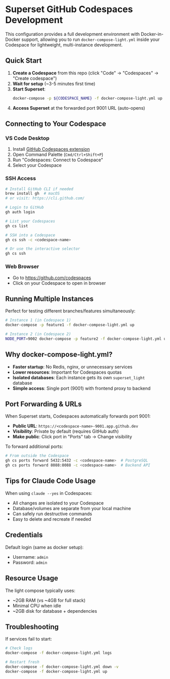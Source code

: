 # Superset GitHub Codespaces Development

This configuration provides a full development environment with Docker-in-Docker support, allowing you to run `docker-compose-light.yml` inside your Codespace for lightweight, multi-instance development.

## Quick Start

1. **Create a Codespace** from this repo (click "Code" → "Codespaces" → "Create codespace")
2. **Wait for setup** (~3-5 minutes first time)
3. **Start Superset**:
   ```bash
   docker-compose -p ${CODESPACE_NAME} -f docker-compose-light.yml up
   ```
4. **Access Superset** at the forwarded port 9001 URL (auto-opens)

## Connecting to Your Codespace

### VS Code Desktop
1. Install [GitHub Codespaces extension](https://marketplace.visualstudio.com/items?itemName=GitHub.codespaces)
2. Open Command Palette (`Cmd/Ctrl+Shift+P`)
3. Run "Codespaces: Connect to Codespace"
4. Select your Codespace

### SSH Access
```bash
# Install GitHub CLI if needed
brew install gh  # macOS
# or visit: https://cli.github.com/

# Login to GitHub
gh auth login

# List your Codespaces
gh cs list

# SSH into a Codespace
gh cs ssh -c <codespace-name>

# Or use the interactive selector
gh cs ssh
```

### Web Browser
- Go to https://github.com/codespaces
- Click on your Codespace to open in browser

## Running Multiple Instances

Perfect for testing different branches/features simultaneously:

```bash
# Instance 1 (in Codespace 1)
docker-compose -p feature1 -f docker-compose-light.yml up

# Instance 2 (in Codespace 2)
NODE_PORT=9002 docker-compose -p feature2 -f docker-compose-light.yml up
```

## Why docker-compose-light.yml?

- **Faster startup**: No Redis, nginx, or unnecessary services
- **Lower resources**: Important for Codespaces quotas
- **Isolated databases**: Each instance gets its own `superset_light` database
- **Simple access**: Single port (9001) with frontend proxy to backend

## Port Forwarding & URLs

When Superset starts, Codespaces automatically forwards port 9001:
- **Public URL**: `https://<codespace-name>-9001.app.github.dev`
- **Visibility**: Private by default (requires GitHub auth)
- **Make public**: Click port in "Ports" tab → Change visibility

To forward additional ports:
```bash
# From outside the Codespace
gh cs ports forward 5432:5432 -c <codespace-name>  # PostgreSQL
gh cs ports forward 8088:8088 -c <codespace-name>  # Backend API
```

## Tips for Claude Code Usage

When using `claude --yes` in Codespaces:
- All changes are isolated to your Codespace
- Database/volumes are separate from your local machine
- Can safely run destructive commands
- Easy to delete and recreate if needed

## Credentials

Default login (same as docker setup):
- Username: `admin`
- Password: `admin`

## Resource Usage

The light compose typically uses:
- ~2GB RAM (vs ~4GB for full stack)
- Minimal CPU when idle
- ~2GB disk for database + dependencies

## Troubleshooting

If services fail to start:
```bash
# Check logs
docker-compose -f docker-compose-light.yml logs

# Restart fresh
docker-compose -f docker-compose-light.yml down -v
docker-compose -f docker-compose-light.yml up
```

